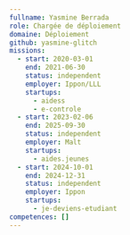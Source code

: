 ```yaml
---
fullname: Yasmine Berrada
role: Chargée de déploiement
domaine: Déploiement
github: yasmine-glitch
missions:
  - start: 2020-03-01
    end: 2021-06-30
    status: independent
    employer: Ippon/LLL
    startups:
      - aidess
      - e-controle
  - start: 2023-02-06
    end: 2025-09-30
    status: independent
    employer: Malt
    startups:
      - aides.jeunes
  - start: 2024-10-01
    end: 2024-12-31
    status: independent
    employer: Ippon
    startups:
      - je-deviens-etudiant
competences: []
---
```


